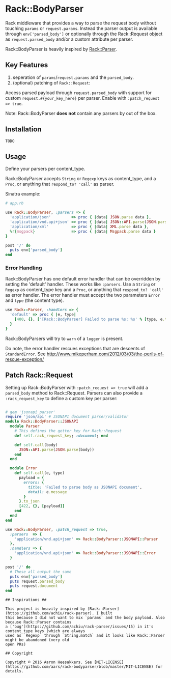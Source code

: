 # Rack::BodyParser #

Rack middleware that provides a way to parse the request body without touching 
`params` or `request.params`. Instead the parser output is available through `env['parsed_body']` or optionally through the Rack::Request object as `request.parsed_body` and/or a custom attribute per parser.

Rack::BodyParser is heavily inspired by [Rack::Parser](https://github.com/achiu/rack-parser).

## Key Features ##

1. seperation of `params`/`request.params` and the `parsed_body`.
1. (optional) patching of `Rack::Request`:

  Access parsed payload through `request.parsed_body` with support for custom `request.#{your_key_here}` per parser. Enable with `:patch_request => true`.

Note: Rack::BodyParser **does** **not** contain any parsers by out of the box.

## Installation ##

`TODO`

## Usage ##

Define your parsers per content_type. 

Rack::BodyParser accepts `String` or `Regexp` keys as content_type, and a `Proc`, or anything that `respond_to? 'call'` as parser.

Sinatra example:

```ruby
# app.rb

use Rack::BodyParser, :parsers => { 
  'application/json'         => proc { |data| JSON.parse data },
  'application/vnd.api+json' => proc { |data| JSON::API.parse(JSON.parse(data)) },
  'application/xml'          => proc { |data| XML.parse data },
  %r{msgpack}                => proc { |data| Msgpack.parse data }
}

post '/' do
  puts env['parsed_body']
end
```

### Error Handling ###

Rack::BodyParser has one default error handler that can be overridden by setting
the 'default' handler. These works like `:parsers`. Use a `String` or `Regexp` as
content_type key and a `Proc`, or anything that `respond_to? 'call'` as error handler. The error handler must accept the two parameters `Error` and `type` (the content type).

```ruby
use Rack::Parser, :handlers => {
  'default' => proc { |e, type| 
    [400, {}, ['[Rack::BodyParser] Failed to parse %s: %s' % [type, e.to_s]]] 
  }
}
```

Rack::BodyParsers will try to `warn` of a `logger` is present.

Do note, the error handler rescues exceptions that are descents of `StandardError`. See
http://www.mikeperham.com/2012/03/03/the-perils-of-rescue-exception/

## Patch Rack::Request ##

Setting up Rack::BodyParser with `:patch_request => true` will add
a `parsed_body` method to Rack::Request. Parsers can also provide a
`:rack_request_key` to define a custom key per parser:

```ruby

# gem 'jsonapi_parser'
require 'json/api' # JSONAPI document parser/validator
module Rack::BodyParser::JSONAPI
  module Parser
    # This defines the getter key for Rack::Request
    def self.rack_request_key; :document; end

    def self.call(body)
      JSON::API.parse(JSON.parse(body))
    end
  end

  module Error
    def self.call(e, type)
      payload = {
        errors: {
          title: 'Failed to parse body as JSONAPI document',
          detail: e.message
        }
      }.to_json
      [422, {}, [payload]]
    end
  end
end

use Rack::BodyParser, :patch_request => true,
  :parsers  => { 
    'application/vnd.api+json' => Rack::BodyParser::JSONAPI::Parser
  },
  :handlers => {
    'application/vnd.api+json' => Rack::BodyParser::JSONAPI::Error
  }

post '/' do
  # These all output the same
  puts env['parsed_body']
  puts request.parsed_body
  puts request.document
end
```

```
## Inspirations ##

This project is heavily inspired by [Rack::Parser](https://github.com/achiu/rack-parser). I built
this because I did not want to mix `params` and the body payload. Also because Rack::Parser contains
a ['bug'](https://github.com/achiu/rack-parser/issues/15) in it's content_type keys (which are always
used as `Regexp` through `String.match` and it looks like Rack::Parser might be abandoned (very old 
open PRs)

## Copyright

Copyright © 2016 Aaron Heesakkers. See [MIT-LICENSE](https://github.com/aars/rack-bodyparser/blob/master/MIT-LICENSE) for details.

